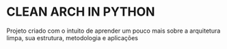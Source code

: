 # CLEAN ARCH IN PYTHON

Projeto criado com o intuito de aprender um pouco mais sobre a arquitetura limpa, sua estrutura, metodologia e aplicações
